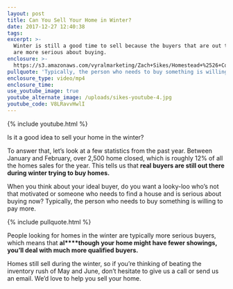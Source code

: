 ```yaml
---
layout: post
title: Can You Sell Your Home in Winter?
date: 2017-12-27 12:40:38
tags:
excerpt: >-
  Winter is still a good time to sell because the buyers that are out there now
  are more serious about buying.
enclosure: >-
  https://s3.amazonaws.com/vyralmarketing/Zach+Sikes/Homestead+%2526+Co-+Can+You+Sell+Your+Home+in+Winter%253F.mp4
pullquote: 'Typically, the person who needs to buy something is willing to pay more.'
enclosure_type: video/mp4
enclosure_time:
use_youtube_image: true
youtube_alternate_image: /uploads/sikes-youtube-4.jpg
youtube_code: V8LRavvHwlI
---
```



{% include youtube.html %}

Is it a good idea to sell your home in the winter?

To answer that, let’s look at a few statistics from the past year. Between January and February, over 2,500 home closed, which is roughly 12% of all the homes sales for the year. This tells us that **real buyers are still out there during winter trying to buy homes.**

When you think about your ideal buyer, do you want a looky-loo who’s not that motivated or someone who needs to find a house and is serious about buying now? Typically, the person who needs to buy something is willing to pay more.

{% include pullquote.html %}

People looking for homes in the winter are typically more serious buyers, which means that **al****though your home might have fewer showings, you’ll deal with much more qualified buyers.**

Homes still sell during the winter, so if you’re thinking of beating the inventory rush of May and June, don’t hesitate to give us a call or send us an email. We’d love to help you sell your home.